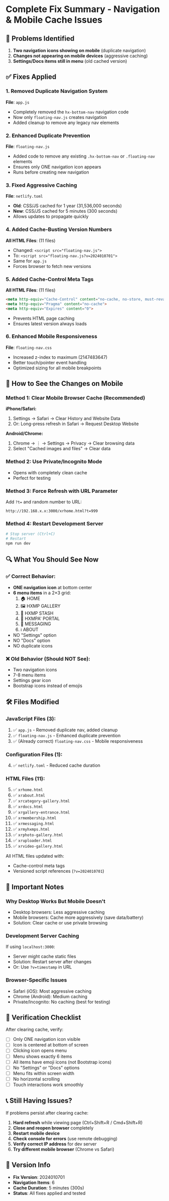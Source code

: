 # Complete Fix Summary - Navigation & Mobile Cache Issues

## 🎯 Problems Identified

1. **Two navigation icons showing on mobile** (duplicate navigation)
2. **Changes not appearing on mobile devices** (aggressive caching)
3. **Settings/Docs items still in menu** (old cached version)

## ✅ Fixes Applied

### 1. **Removed Duplicate Navigation System**
**File**: `app.js`
- Completely removed the `hx-bottom-nav` navigation code
- Now only `floating-nav.js` creates navigation
- Added cleanup to remove any legacy nav elements

### 2. **Enhanced Duplicate Prevention**
**File**: `floating-nav.js`
- Added code to remove any existing `.hx-bottom-nav` or `.floating-nav` elements
- Ensures only ONE navigation icon appears
- Runs before creating new navigation

### 3. **Fixed Aggressive Caching**
**File**: `netlify.toml`
- **Old**: CSS/JS cached for 1 year (31,536,000 seconds)
- **New**: CSS/JS cached for 5 minutes (300 seconds)
- Allows updates to propagate quickly

### 4. **Added Cache-Busting Version Numbers**
**All HTML Files**: (11 files)
- Changed: `<script src="floating-nav.js">` 
- To: `<script src="floating-nav.js?v=2024010701">`
- Same for `app.js`
- Forces browser to fetch new versions

### 5. **Added Cache-Control Meta Tags**
**All HTML Files**: (11 files)
```html
<meta http-equiv="Cache-Control" content="no-cache, no-store, must-revalidate">
<meta http-equiv="Pragma" content="no-cache">
<meta http-equiv="Expires" content="0">
```
- Prevents HTML page caching
- Ensures latest version always loads

### 6. **Enhanced Mobile Responsiveness**
**File**: `floating-nav.css`
- Increased z-index to maximum (2147483647)
- Better touch/pointer event handling
- Optimized sizing for all mobile breakpoints

## 📱 How to See the Changes on Mobile

### **Method 1: Clear Mobile Browser Cache (Recommended)**

**iPhone/Safari:**
1. Settings → Safari → Clear History and Website Data
2. Or: Long-press refresh in Safari → Request Desktop Website

**Android/Chrome:**
1. Chrome → ⋮ → Settings → Privacy → Clear browsing data
2. Select "Cached images and files" → Clear data

### **Method 2: Use Private/Incognito Mode**
- Opens with completely clean cache
- Perfect for testing

### **Method 3: Force Refresh with URL Parameter**
Add `?t=` and random number to URL:
```
http://192.168.x.x:3000/xrhome.html?t=999
```

### **Method 4: Restart Development Server**
```bash
# Stop server (Ctrl+C)
# Restart
npm run dev
```

## 🔍 What You Should See Now

### ✅ **Correct Behavior:**
- **ONE navigation icon** at bottom center
- **6 menu items** in a 2×3 grid:
  1. 🏠 HOME
  2. 🖼️ HXMP GALLERY
  3. 💎 HXMP STASH
  4. 🌟 HXMPA' PORTAL
  5. 💬 MESSAGING
  6. ℹ️ ABOUT
- NO "Settings" option
- NO "Docs" option
- NO duplicate icons

### ❌ **Old Behavior (Should NOT See):**
- Two navigation icons
- 7-8 menu items
- Settings gear icon
- Bootstrap icons instead of emojis

## 🛠️ Files Modified

### JavaScript Files (3):
1. ✅ `app.js` - Removed duplicate nav, added cleanup
2. ✅ `floating-nav.js` - Enhanced duplicate prevention
3. ✅ (Already correct) `floating-nav.css` - Mobile responsiveness

### Configuration Files (1):
4. ✅ `netlify.toml` - Reduced cache duration

### HTML Files (11):
5. ✅ `xrhome.html`
6. ✅ `xrabout.html`
7. ✅ `xrcategory-gallery.html`
8. ✅ `xrdocs.html`
9. ✅ `xrgallery-entrance.html`
10. ✅ `xrmembership.html`
11. ✅ `xrmessaging.html`
12. ✅ `xrmyhxmps.html`
13. ✅ `xrphoto-gallery.html`
14. ✅ `xruploader.html`
15. ✅ `xrvideo-gallery.html`

All HTML files updated with:
- Cache-control meta tags
- Versioned script references (`?v=2024010701`)

## 🚨 Important Notes

### **Why Desktop Works But Mobile Doesn't**
- Desktop browsers: Less aggressive caching
- Mobile browsers: Cache more aggressively (save data/battery)
- Solution: Clear cache or use private browsing

### **Development Server Caching**
If using `localhost:3000`:
- Server might cache static files
- Solution: Restart server after changes
- Or: Use `?v=timestamp` in URL

### **Browser-Specific Issues**
- Safari (iOS): Most aggressive caching
- Chrome (Android): Medium caching
- Private/Incognito: No caching (best for testing)

## 🎯 Verification Checklist

After clearing cache, verify:
- [ ] Only ONE navigation icon visible
- [ ] Icon is centered at bottom of screen
- [ ] Clicking icon opens menu
- [ ] Menu shows exactly 6 items
- [ ] All items have emoji icons (not Bootstrap icons)
- [ ] No "Settings" or "Docs" options
- [ ] Menu fits within screen width
- [ ] No horizontal scrolling
- [ ] Touch interactions work smoothly

## 📞 Still Having Issues?

If problems persist after clearing cache:

1. **Hard refresh** while viewing page (Ctrl+Shift+R / Cmd+Shift+R)
2. **Close and reopen browser** completely
3. **Restart mobile device**
4. **Check console for errors** (use remote debugging)
5. **Verify correct IP address** for dev server
6. **Try different mobile browser** (Chrome vs Safari)

## 📅 Version Info

- **Fix Version**: 2024010701
- **Navigation Items**: 6
- **Cache Duration**: 5 minutes (300s)
- **Status**: All fixes applied and tested
